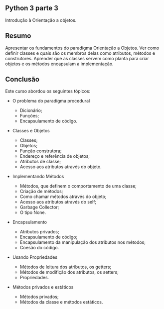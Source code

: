 ## Python 3 parte 3
Introdução à Orientação a objetos.

## Resumo
Apresentar os fundamentos do paradigma Orientação a Objetos. Ver como definir classes e quais são os membros delas como atributos, métodos e construtores. Aprender que as classes servem como planta para criar objetos e os métodos encapsulam a implementação.

## Conclusão
Este curso abordou os seguintes tópicos:

* O problema do paradigma procedural
  * Dicionário;
  * Funções;
  * Encapsulamento de código.

* Classes e Objetos
  * Classes;
  * Objetos;
  * Função construtora;
  * Endereço e referência de objetos;
  * Atributos de classe;
  * Acesso aos atributos através do objeto.

* Implementando Métodos
  * Métodos, que definem o comportamento de uma classe;
  * Criação de métodos;
  * Como chamar métodos através do objeto;
  * Acesso aos atributos através do self;
  * Garbage Collector;
  * O tipo None.

* Encapsulamento
  * Atributos privados;
  * Encapsulamento de código;
  * Encapsulamento da manipulação dos atributos nos métodos;
  * Coesão do código.

* Usando Propriedades
  * Métodos de leitura dos atributos, os getters;
  * Métodos de modifição dos atributos, os setters;
  * Propriedades.

* Métodos privados e estáticos
  * Métodos privados;
  * Métodos da classe e métodos estáticos.

